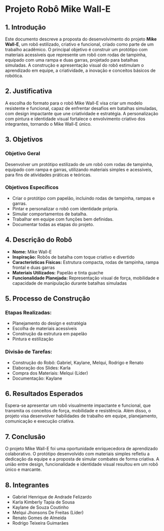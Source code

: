 # Projeto Robô Mike Wall-E

## 1. Introdução
Este documento descreve a proposta do desenvolvimento do projeto **Mike Wall-E**, um robô estilizado, criativo e funcional, criado como parte de um trabalho acadêmico. O principal objetivo é construir um protótipo com materiais acessíveis que represente um robô com rodas de tampinha, equipado com uma rampa e duas garras, projetado para batalhas simuladas. A construção e apresentação visual do robô estimulam o aprendizado em equipe, a criatividade, a inovação e conceitos básicos de robótica.

## 2. Justificativa
A escolha do formato para o robô Mike Wall-E visa criar um modelo resistente e funcional, capaz de enfrentar desafios em batalhas simuladas, com design impactante que une criatividade e estratégia. A personalização com pintura e identidade visual fortalece o envolvimento criativo dos integrantes, tornando o Mike Wall-E único.

## 3. Objetivos

### Objetivo Geral
Desenvolver um protótipo estilizado de um robô com rodas de tampinha, equipado com rampa e garras, utilizando materiais simples e acessíveis, para fins de atividades práticas e teóricas.

### Objetivos Específicos
- Criar o protótipo com papelão, incluindo rodas de tampinha, rampas e garras.
- Pintar e personalizar o robô com identidade própria.
- Simular comportamentos de batalha.
- Trabalhar em equipe com funções bem definidas.
- Documentar todas as etapas do projeto.

## 4. Descrição do Robô
- **Nome:** Mike Wall-E  
- **Inspiração:** Robôs de batalha com toque criativo e divertido  
- **Características Físicas:** Estrutura compacta, rodas de tampinha, rampa frontal e duas garras  
- **Materiais Utilizados:** Papelão e tinta guache  
- **Funcionalidade Planejada:** Representação visual de força, mobilidade e capacidade de manipulação durante batalhas simuladas

## 5. Processo de Construção

### Etapas Realizadas:
- Planejamento do design e estratégia  
- Escolha de materiais acessíveis  
- Construção da estrutura em papelão  
- Pintura e estilização  

### Divisão de Tarefas:
- Construção do Robô: Gabriel, Kaylane, Melqui, Rodrigo e Renato  
- Elaboração dos Slides: Karla  
- Compra dos Materiais: Melqui (Líder)  
- Documentação: Kaylane  

## 6. Resultados Esperados
Espera-se apresentar um robô visualmente impactante e funcional, que transmita os conceitos de força, mobilidade e resistência. Além disso, o projeto visa desenvolver habilidades de trabalho em equipe, planejamento, comunicação e execução criativa.

## 7. Conclusão
O projeto Mike Wall-E foi uma oportunidade enriquecedora de aprendizado colaborativo. O protótipo desenvolvido com materiais simples refletiu a dedicação da equipe e a proposta de simular combates de forma criativa. A união entre design, funcionalidade e identidade visual resultou em um robô único e marcante.

## 8. Integrantes
- Gabriel Henrique de Andrade Felizardo  
- Karla Kimberly Tapia de Sousa  
- Kaylane de Souza Coutinho  
- Melqui Jhonsons De Freitas (Líder)  
- Renato Gomes de Almeida  
- Rodrigo Teixeira Guimarães  
